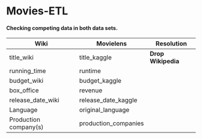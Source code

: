 # Movies-ETL

#### Checking competing data in both data sets.
Wiki | Movielens | Resolution
----------------------|------------------------|----------------------------
title_wiki | title_kaggle | **Drop Wikipedia**
running_time | runtime
budget_wiki  | budget_kaggle
box_office | revenue
release_date_wiki | release_date_kaggle
Language | original_language
Production company(s) | production_companies     

